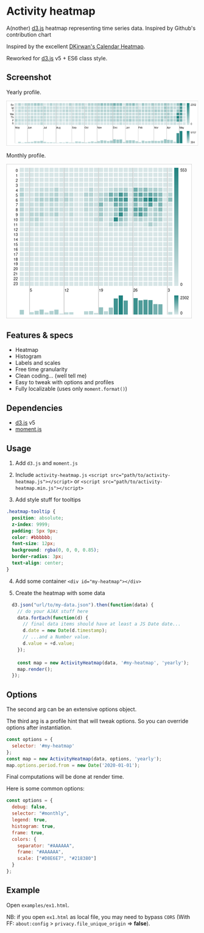 # Activity heatmap

A(nother) [d3.js](https://d3js.org/) heatmap representing time series data. Inspired by Github's contribution chart

Inspired by the excellent [DKirwan's Calendar Heatmap](https://github.com/DKirwan/calendar-heatmap).

Reworked for [d3.js](https://d3js.org/) v5 + ES6 class style.

## Screenshot

Yearly profile.

![Reusable D3.js Calendar Heatmap chart](yearly.png)

Monthly profile.

![Reusable D3.js Calendar Heatmap chart](monthly.png)

## Features & specs

* Heatmap
* Histogram
* Labels and scales
* Free time granularity
* Clean coding... (well tell me)
* Easy to tweak with options and profiles
* Fully localizable (uses only `moment.format()`)
  

## Dependencies

* [d3.js](https://d3js.org/) v5
* [moment.js](http://momentjs.com/)

## Usage

1. Add `d3.js` and `moment.js`

2. Include `activity-heatmap.js`
`<script src="path/to/activity-heatmap.js"></script>` or `<script src="path/to/activity-heatmap.min.js"></script>`

3. Add style stuff for tooltips

```CSS
.heatmap-tooltip {
  position: absolute;
  z-index: 9999;
  padding: 5px 9px;
  color: #bbbbbb;
  font-size: 12px;
  background: rgba(0, 0, 0, 0.85);
  border-radius: 3px;
  text-align: center;
}
```

4. Add some container
`<div id="my-heatmap"></div>`

5. Create the heatmap with some data

```js
  d3.json("url/to/my-data.json").then(function(data) {
    // do your AJAX stuff here
    data.forEach(function(d) {
      // final data items should have at least a JS Date date...
      d.date = new Date(d.timestamp);
      // ...and a Number value.
      d.value = +d.value;
    });

    const map = new ActivityHeatmap(data, '#my-heatmap', 'yearly');
    map.render();
  });
```

## Options

The second arg can be an extensive options object.

The third arg is a profile hint that will tweak options. So you can override options after instantiation.

```js
const options = {
  selector: '#my-heatmap'
};
const map = new ActivityHeatmap(data, options, 'yearly');
map.options.period.from = new Date('2020-01-01');
```

Final computations will be done at render time.

Here is some common options:

```js
const options = {
  debug: false,
  selector: "#monthly",
  legend: true,
  histogram: true,
  frame: true,
  colors: {
    separator: "#AAAAAA",
    frame: "#AAAAAA",
    scale: ["#D8E6E7", "#218380"]
  }
};
```


## Example

Open `examples/ex1.html`.

NB: if you open `ex1.html` as local file, you may need to bypass `CORS` (With FF: `about:config` > `privacy.file_unique_origin` => **false**).
